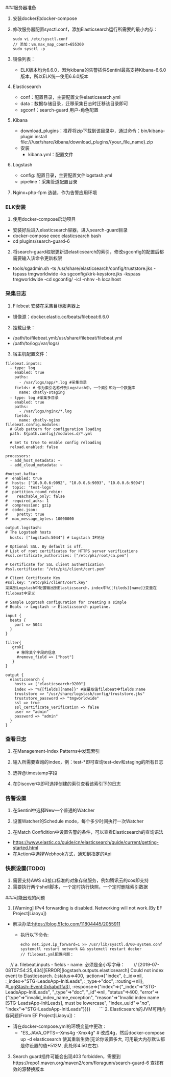 ###服务器准备
1. 安装docker和docker-compose

2. 修改服务器配置sysctl.conf，添加Elasticsearch运行所需要的最小内存：

	```
	sudo vi /etc/sysctl.conf
	// 添加：vm.max_map_count=655360
	sudo sysctl -p
	```
3. 镜像列表：
	- ELK版本均为6.6.0，因为kibana的告警插件Sentinl最高支持Kibana-6.6.0版本，所以ELK统一使用6.6.0版本


4. Elasticsearch

	- conf：配置目录，主要配置文件elasticsearch.yml
	- data：数据存储目录，迁移采集日志时迁移该目录即可
	- sgconf：search-guard 用户-角色配置
5. Kibana

	- download_plugins：推荐将zip下载到该目录中，通过命令：bin/kibana-plugin install file:///usr/share/kibana/download_plugins/{your_file_name}.zip
	- 安装
		- kibana.yml：配置文件
6. Logstash

	- config: 配置目录，主要配置文件logstash.yml
	- pipeline：采集管道配置目录
7. Nginx+php-fpm 选装，作为告警应用环境



### ELK安装
1. 使用docker-compose启动项目
  - 安装好后进入elasticsearch容器，进入search-guard目录
  - docker-compose exec elasticsearch bash
  - cd plugins/search-guard-6


2. 将search-guard权限更新进elasticsearch的索引，修改sgconfig的配置后都需要输入该命令更新权限

  - tools/sgadmin.sh -ts /usr/share/elasticsearch/config/truststore.jks -tspass tmgworldwide -ks sgconfig/kirk-keystore.jks -kspass tmgworldwide -cd sgconfig/ -icl -nhnv -h localhost


### 采集日志
1. Filebeat 安装在采集目标服务器上
  - 镜像源：docker.elastic.co/beats/filebeat:6.6.0
2. 挂载目录：
  - /path/to/filebeat.yml:/usr/share/filebeat/filebeat.yml
  - /path/to/log:/var/logs/
3. 宿主机配置文件：

```
filebeat.inputs:
  - type: log
    enabled: true
    paths:
      - /var/logs/app/*.log #采集目录
    fields: # 作为索引名称传到Logstash中，一个索引即为一个数据库
      name: chatly-staging
  - type: log #采集多目录
    enabled: true
    paths:
      - /var/logs/nginx/*.log
    fields:
      name: chatly-nginx
filebeat.config.modules:
  # Glob pattern for configuration loading
  path: ${path.config}/modules.d/*.yml

  # Set to true to enable config reloading
  reload.enabled: false

processors:
  - add_host_metadata: ~
  - add_cloud_metadata: ~

#output.kafka:
#  enabled: true
#  hosts: ["10.0.0.6:9092", "10.0.0.6:9093", "10.0.0.6:9094"]
#  topic: 'test-logs'
#  partition.round_robin:
#    reachable_only: false
#  required_acks: 1
#  compression: gzip
#  codec.json:
#    pretty: true
#  max_message_bytes: 10000000

output.logstash:
# The Logstash hosts
  hosts: ["logstash:5044"] # Logstash IP地址

# Optional SSL. By default is off.
# List of root certificates for HTTPS server verifications
#ssl.certificate_authorities: ["/etc/pki/root/ca.pem"]

# Certificate for SSL client authentication
#ssl.certificate: "/etc/pki/client/cert.pem"

# Client Certificate Key
#ssl.key: "/etc/pki/client/cert.key"
采集到Logstash中配置输出到Elasticsearch，index中%{[fileds][name]}变量在filebeat中定义

# Sample Logstash configuration for creating a simple
# Beats -> Logstash -> Elasticsearch pipeline.

input {
  beats {
    port => 5044
  }
}

filter{
   grok{
     # 移除某个字段的信息
     #remove_field => ["host"]
   }
}

output {
  elasticsearch {
    hosts => ["elasticsearch:9200"]
    index => "%{[fields][name]}" #变量取值filebeat中fields:name
    truststore => "/usr/share/logstash/config/truststore.jks"
    truststore_password => "tmgworldwide"
    ssl => true
    ssl_certificate_verification => false
    user => "admin"
    password => "admin"
  }
}
```

### 查看日志
1. 在Management-Index Patterns中发现索引

2. 输入所需要查询的index，例：test-*即可查询test-dev和staging的所有日志

3. 选择@timestamp字段

4. 在Discover中即可选择创建的索引查看该索引下的日志

### 告警设置
1. 在Sentinl中选择New一个普通的Watcher

2. 设置Watcher的Schedule mode，每个多少时间执行一次Watcher

3. 在Match Confidition中设置告警的条件，可以查看Elasticsearch的查询语法
  - https://www.elastic.co/guide/cn/elasticsearch/guide/current/getting-started.html
  - 在Action中选择Webhook方式，通知到指定的Api

### 快照设置(TODO)
1. 需要支持AWS s3接口标准的对象存储服务，例如腾讯云的cos即支持
2. 需要执行两个shell脚本，一个定时执行快照，一个定时删除索引数据

###可能出现的问题
1. [Warning] IPv4 forwarding is disabled. Networking will not work.(By EF Project[Liaoyu])
  - 解决办法:https://blog.51cto.com/11804445/2055911
     - 执行以下命令:

		```
		echo net.ipv4.ip_forward=1 >> /usr/lib/sysctl.d/00-system.conf
		systemctl restart network && systemctl restart docker
		// filebeat.yml配置问题：
    	// a. filebeat.inputs - fields - name: 必须是全小写字母：
      // [2019-07-08T07:54:25,434][ERROR][logstash.outputs.elasticsearch] Could not index event to Elasticsearch. {:status=>400, :action=>["index", {:_id=>nil, :_index=>"STG-LeadsApp-InitLeads", :_type=>"doc", :routing=>nil}, #<LogStash::Event:0x5abd1fa3>], :response=>{"index"=>{"_index"=>"STG-LeadsApp-InitLeads", "_type"=>"doc", "_id"=>nil, "status"=>400, "error"=>{"type"=>"invalid_index_name_exception", "reason"=>"Invalid index name [STG-LeadsApp-InitLeads], must be lowercase", "index_uuid"=>"_na_", "index"=>"STG-LeadsApp-InitLeads"}}}}
      ```
2. Elasticsearch的JVM可用内存问题(From EF Project[Liaoyu])：
  - 请在docker-compose.yml的环境变量中更改：
      - "ES_JAVA_OPTS=-Xms4g -Xmx4g" # 改成4g，然后docker-compose up -d elasticsearch 使其重新生效(无论你设置多大, 可用最大内存默认都是你设置的值+512M, 此处即4.5G左右).

3. Search guard插件可能会出现403 forbidden，需要到https://repo1.maven.org/maven2/com/floragunn/search-guard-6 查找有效的源替换版本
